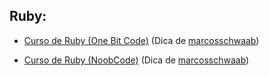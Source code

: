## Ruby:


- [Curso de Ruby (One Bit Code)](https://www.youtube.com/watch?v=2js9Q_BMD-8&list=PLdDT8if5attEOcQGPHLNIfnSFiJHhGDOZ) (Dica de [marcosschwaab](https://github.com/Marcosschwaab))

- [Curso de Ruby (NoobCode)](https://www.youtube.com/watch?v=bLDH3NypOVo&list=PLnV7i1DUV_zOit4a_tEDf1_PcRd25dL7e) (Dica de [marcosschwaab](https://github.com/Marcosschwaab))